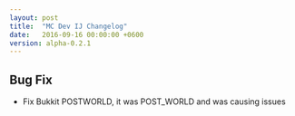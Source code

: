 ```yaml
---
layout: post
title:  "MC Dev IJ Changelog"
date:   2016-09-16 00:00:00 +0600
version: alpha-0.2.1
---
```

## Bug Fix

* Fix Bukkit POSTWORLD, it was POST_WORLD and was causing issues
